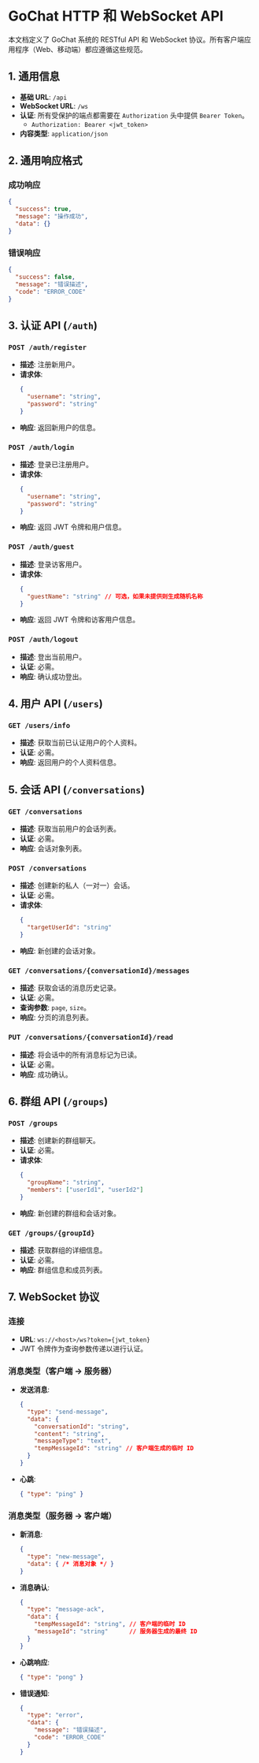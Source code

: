 # GoChat HTTP 和 WebSocket API

本文档定义了 GoChat 系统的 RESTful API 和 WebSocket 协议。所有客户端应用程序（Web、移动端）都应遵循这些规范。

## 1. 通用信息

-   **基础 URL**: `/api`
-   **WebSocket URL**: `/ws`
-   **认证**: 所有受保护的端点都需要在 `Authorization` 头中提供 `Bearer Token`。
    -   `Authorization: Bearer <jwt_token>`
-   **内容类型**: `application/json`

## 2. 通用响应格式

### 成功响应

```json
{
  "success": true,
  "message": "操作成功",
  "data": {}
}
```

### 错误响应

```json
{
  "success": false,
  "message": "错误描述",
  "code": "ERROR_CODE"
}
```

## 3. 认证 API (`/auth`)

### `POST /auth/register`

-   **描述**: 注册新用户。
-   **请求体**:
    ```json
    {
      "username": "string",
      "password": "string"
    }
    ```
-   **响应**: 返回新用户的信息。

### `POST /auth/login`

-   **描述**: 登录已注册用户。
-   **请求体**:
    ```json
    {
      "username": "string",
      "password": "string"
    }
    ```
-   **响应**: 返回 JWT 令牌和用户信息。

### `POST /auth/guest`

-   **描述**: 登录访客用户。
-   **请求体**:
    ```json
    {
      "guestName": "string" // 可选，如果未提供则生成随机名称
    }
    ```
-   **响应**: 返回 JWT 令牌和访客用户信息。

### `POST /auth/logout`

-   **描述**: 登出当前用户。
-   **认证**: 必需。
-   **响应**: 确认成功登出。

## 4. 用户 API (`/users`)

### `GET /users/info`

-   **描述**: 获取当前已认证用户的个人资料。
-   **认证**: 必需。
-   **响应**: 返回用户的个人资料信息。

## 5. 会话 API (`/conversations`)

### `GET /conversations`

-   **描述**: 获取当前用户的会话列表。
-   **认证**: 必需。
-   **响应**: 会话对象列表。

### `POST /conversations`

-   **描述**: 创建新的私人（一对一）会话。
-   **认证**: 必需。
-   **请求体**:
    ```json
    {
      "targetUserId": "string"
    }
    ```
-   **响应**: 新创建的会话对象。

### `GET /conversations/{conversationId}/messages`

-   **描述**: 获取会话的消息历史记录。
-   **认证**: 必需。
-   **查询参数**: `page`, `size`。
-   **响应**: 分页的消息列表。

### `PUT /conversations/{conversationId}/read`

-   **描述**: 将会话中的所有消息标记为已读。
-   **认证**: 必需。
-   **响应**: 成功确认。

## 6. 群组 API (`/groups`)

### `POST /groups`

-   **描述**: 创建新的群组聊天。
-   **认证**: 必需。
-   **请求体**:
    ```json
    {
      "groupName": "string",
      "members": ["userId1", "userId2"]
    }
    ```
-   **响应**: 新创建的群组和会话对象。

### `GET /groups/{groupId}`

-   **描述**: 获取群组的详细信息。
-   **认证**: 必需。
-   **响应**: 群组信息和成员列表。

## 7. WebSocket 协议

### 连接

-   **URL**: `ws://<host>/ws?token={jwt_token}`
-   JWT 令牌作为查询参数传递以进行认证。

### 消息类型（客户端 -> 服务器）

-   **发送消息**:
    ```json
    {
      "type": "send-message",
      "data": {
        "conversationId": "string",
        "content": "string",
        "messageType": "text",
        "tempMessageId": "string" // 客户端生成的临时 ID
      }
    }
    ```
-   **心跳**:
    ```json
    { "type": "ping" }
    ```

### 消息类型（服务器 -> 客户端）

-   **新消息**:
    ```json
    {
      "type": "new-message",
      "data": { /* 消息对象 */ }
    }
    ```
-   **消息确认**:
    ```json
    {
      "type": "message-ack",
      "data": {
        "tempMessageId": "string", // 客户端的临时 ID
        "messageId": "string"      // 服务器生成的最终 ID
      }
    }
    ```
-   **心跳响应**:
    ```json
    { "type": "pong" }
    ```
-   **错误通知**:
    ```json
    {
      "type": "error",
      "data": {
        "message": "错误描述",
        "code": "ERROR_CODE"
      }
    }